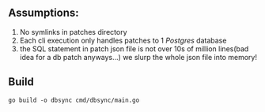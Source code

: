 ## Assumptions:
1. No symlinks in patches directory
2. Each cli execution only handles patches to 1 *Postgres* database
3. the SQL statement in patch json file is not over 10s of million lines(bad idea for a db patch anyways...) we slurp the whole json file into memory!


## Build
```go build -o dbsync cmd/dbsync/main.go```